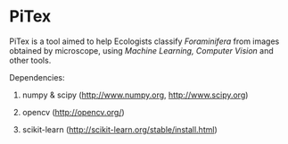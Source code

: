 # PiTex
PiTex is a tool aimed to help Ecologists classify <i>Foraminifera</i>  from images obtained by microscope, using <i>Machine Learning, Computer Vision</i> and other tools.


Dependencies:

1. numpy & scipy (http://www.numpy.org, http://www.scipy.org)

2. opencv (http://opencv.org/)

3. scikit-learn (http://scikit-learn.org/stable/install.html)

